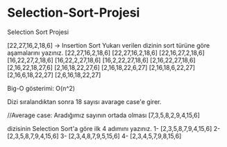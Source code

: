 # Selection-Sort-Projesi
Selection Sort Projesi

[22,27,16,2,18,6] -> Insertion Sort
Yukarı verilen dizinin sort türüne göre aşamalarını yazınız.
[22,27,16,2,18,6] [22,27,16,2,18,6] [22,16,27,2,18,6] [16,22,27,2,18,6] [16,22,2,27,18,6] [16,2,22,27,18,6] [2,16,22,27,18,6] [2,16,22,18,27,6] [2,16,18,22,27,6] [2,16,18,22,6,27] [2,16,18,6,22,27] [2,16,6,18,22,27] [2,6,16,18,22,27]

Big-O gösterimi: O(n^2)

Dizi sıralandıktan sonra 18 sayısı avarage case'e girer.

//Average case: Aradığımız sayının ortada olması
[7,3,5,8,2,9,4,15,6] 

dizisinin Selection Sort'a göre ilk 4 adımını yazınız. 1- [2,3,5,8,7,9,4,15,6] 2- [2,3,5,8,7,9,4,15,6] 3- [2,3,4,8,7,9,5,15,6] 4- [2,3,4,5,7,9,8,15,6]


